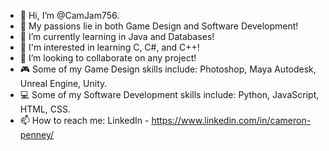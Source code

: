 - 👋 Hi, I’m @CamJam756.
- 👀 My passions lie in both Game Design and Software Development!
- 🌱 I’m currently learning in Java and Databases!
- 📖 I'm interested in learning C, C#, and C++!
- 💞️ I’m looking to collaborate on any project!
- 🎮 Some of my Game Design skills include: Photoshop, Maya Autodesk, Unreal Engine, Unity.
- 💻 Some of my Software Development skills include: Python, JavaScript, HTML, CSS.
- 📫 How to reach me: LinkedIn - https://www.linkedin.com/in/cameron-penney/

<!---
CamJam756/CamJam756 is a ✨ special ✨ repository because its `README.md` (this file) appears on your GitHub profile.
You can click the Preview link to take a look at your changes.
--->
